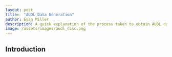 ```yaml
---
layout: post
title:  "AUDL Data Generation"
author: Evan Miller
description: A quick explanation of the process taken to obtain AUDL data specific to year by year player statistics
image: /assets/images/audl_disc.png
---
```


## Introduction

